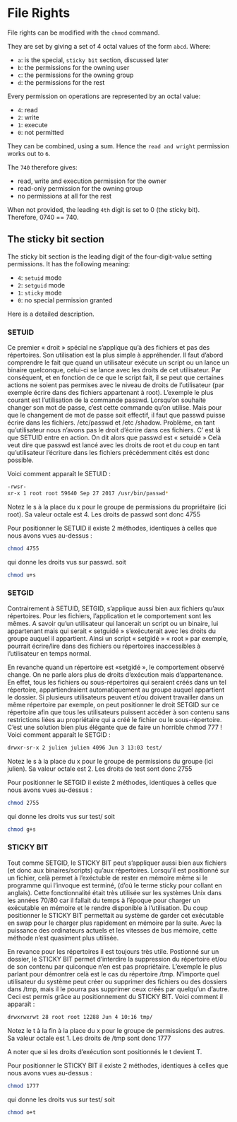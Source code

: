 # File Rights
File rights can be modified with the `chmod` command.

They are set by giving a set of 4 octal values of the form `abcd`. Where:
- `a`: is the special, `sticky bit` section, discussed later
- `b`: the permissions for the owning user
- `c`: the permissions for the owning group
- `d`: the permissions for the rest

Every permission on operations are represented by an octal value:
- `4`: read
- `2`: write
- `1`: execute
- `0`: not permitted

They can be combined, using a sum. Hence the `read and wright` permission
works out to `6`.

The `740` therefore gives:
- read, write and execution permission for the owner
- read-only permission for the owning group
- no permissions at all for the rest

When not provided, the leading `4th` digit is set to 0 (the sticky bit).
Therefore, 0740 == 740.

## The sticky bit section
The sticky bit section is the leading digit of the four-digit-value setting
permissions. It has the following meaning:
- `4`: `setuid` mode
- `2`: `setguid` mode
- `1`: `sticky` mode
- `0`: no special permission granted

Here is a detailed description.


### SETUID

Ce premier « droit » spécial ne s’applique qu’à
des fichiers et pas des répertoires. Son utilisation est la plus 
simple à appréhender. Il faut d’abord comprendre le fait 
que quand un utilisateur exécute un script ou un lance un binaire 
quelconque, celui-ci se lance avec les droits de cet 
utilisateur. Par conséquent, et en fonction de ce que le 
script fait, il se peut que certaines actions ne soient pas 
permises avec le niveau de droits de l’utilisateur (par 
exemple écrire dans des fichiers appartenant à root). L’exemple 
le plus courant est l’utilisation de la commande passwd. 
Lorsqu’on souhaite changer son mot de passe, c’est 
cette commande qu’on utilise. Mais pour que le changement 
de mot de passe soit effectif, il faut que passwd puisse 
écrire dans les fichiers. /etc/passwd et /etc
/shadow. Problème, en tant qu’utilisateur nous n’avons 
pas le droit d’écrire dans ces fichiers. C’
est là que SETUID entre en action. On dit alors que 
passwd est « setuidé » Celà veut dire que passwd est lancé 
avec les droits de root et du coup en tant qu’utilisateur 
l’écriture dans les fichiers précédemment cités est donc possible. 

Voici comment apparaît le SETUID :
``` sh
-rwsr-
xr-x 1 root root 59640 Sep 27 2017 /usr/bin/passwd*
```

Notez le s à la place du x pour le groupe de 
permissions du propriétaire (ici root). Sa valeur octale est 4.
Les droits de passwd sont donc 4755

Pour positionner le SETUID il existe 2 méthodes, identiques à celles 
que nous avons vues au-dessus :
``` sh
chmod 4755 
```
qui donne les droits vus sur passwd. soit
``` sh
chmod u+s
```

### SETGID

Contrairement à SETUID, SETGID,  s’applique aussi bien aux 
fichiers qu’aux répertoires. Pour les fichiers, l’application 
et le comportement sont les mêmes. A savoir qu’un 
utilisateur qui lancerait un script ou un binaire, lui appartenant 
mais qui serait « setguidé » s’exécuterait avec les droits 
du groupe auquel il appartient. Ainsi un script « setgidé » 
« root » par exemple, pourrait écrire/lire dans des 
fichiers ou répertoires inaccessibles à l’utilisateur en temps normal.

En revanche quand un répertoire est «setgidé », le comportement observé 
change. On ne parle alors plus de droits d’exécution 
mais d’appartenance. En effet, tous les fichiers ou 
sous-répertoires qui seraient créés dans un tel répertoire, appartiendraient 
automatiquement au groupe auquel appartient le dossier. Si plusieurs utilisateurs peuvent 
et/ou doivent travailler dans un même répertoire par exemple, 
on peut positionner le droit SETGID sur ce répertoire afin que tous 
les utilisateurs puissent accéder à son contenu sans restrictions liées au propriétaire 
qui a créé le fichier ou le sous-répertoire. C’est une solution bien plus élégante 
que de faire un horrible chmod 777 ! Voici comment apparaît le SETGID :

``` sh
drwxr-sr-x 2 julien julien 4096 Jun 3 13:03 test/
```

Notez le s à la place du x pour le groupe de 
permissions du groupe (ici julien). Sa valeur octale est 2. 
Les droits de test sont donc 2755

Pour positionner le SETGID il existe 2 méthodes, identiques à celles 
que nous avons vues au-dessus :
``` sh
chmod 2755
```
qui donne les droits vus sur test/ soit
``` sh
chmod g+s
```

### STICKY BIT

Tout comme SETGID, le STICKY BIT peut s’appliquer aussi 
bien aux fichiers (et donc aux binaires/scripts) qu’aux 
répertoires. Lorsqu’il est positionné sur un fichier,
 celà permet à l’exéctuble de rester en mémoire même 
si le programme qui l’invoque est terminé, (d’où le 
terme sticky pour collant en anglais). Cette fonctionnalité 
était très utilisée sur les systèmes Unix dans les années 70/80
car il fallait du temps à l’époque pour charger 
un exécutable en mémoire et le rendre disponible à l’utilisation. 
Du coup positionner le STICKY BIT permettait au système de garder 
cet exécutable en swap pour le charger plus rapidement en mémoire par 
la suite. Avec la puissance des ordinateurs actuels et les vitesses 
de bus mémoire, cette méthode n’est quasiment plus utilisée.

En revance pour les répertoires il est toujours très utile. Postionné 
sur un dossier, le STICKY BIT permet d’interdire la 
suppression du répertoire et/ou de son contenu par quiconque n’en est 
pas propriétaire. L’exemple le plus parlant pour démontrer celà est 
le cas du répertoire /tmp. N’importe quel utilisateur 
du système peut créer ou supprimer des fichiers ou des dossiers dans 
/tmp, mais il le pourra pas supprimer ceux créés par 
quelqu’un d’autre. Ceci est permis grâce au 
positionnement du STICKY BIT. Voici comment il apparaît :

``` sh
drwxrwxrwt 28 root root 12288 Jun 4 10:16 tmp/
```

Notez le t à la fin à la place du x pour 
le groupe de permissions des autres. Sa valeur octale est 1. 
Les droits de /tmp sont donc 1777

A noter que si les droits d’exécution sont positionnés le t devient T.

Pour positionner le STICKY BIT il existe 2 méthodes, identiques à 
celles que nous avons vues au-dessus :

``` sh
chmod 1777
```
qui donne les droits vus sur test/ soit

``` sh
chmod o+t
```

